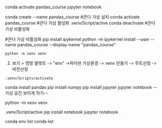 
conda activate pandas_course
jupyter notebook


conda create --name pandas_course #콘다 가상 설치
conda activate pandas_course #콘다 가상 활성화
.venv/Script/active
conda deactivate #콘다 가상 비활성화

#콘다 가상 비활성화
pip install ipykernel
python -m ipykernel install --user --name pandas_course --display-name "pandas_course"


```
python -m venv venv
```
2. 보기 = 명령 팔렛트 -> "env" ->파이썬 가상환경 -> venv 만들기 -> 루트선정 ->버전선정
```
.venv/Scripts/activate
```


conda install pandas
pip install numpy
pip install jupyter
jupyter notebook
--가상 공간 보이게 하기--


python -m venv venv

.venv/Script/active
pip install notebook
jupyter notebook

conda env list
conda list